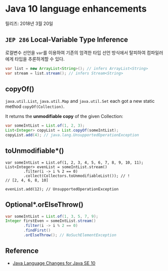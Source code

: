 # Java 10 language enhancements

릴리즈: 2018년 3월 20일

## `JEP 286` Local-Variable Type Inference

로컬변수 선언을 `var`를 이용하여 기존의 엄격한 타입 선언 방식에서 탈피하여 컴파일러에게 타입을 추론하게할 수 있다.

```java
var list = new ArrayList<String>(); // infers ArrayList<String>
var stream = list.stream(); // infers Stream<String>
```

## copyOf()

`java.util.List`, `java.util.Map` and `java.util.Set` each got a new static method `copyOf(Collection)`.

It returns the **unmodifiable copy** of the given Collection:

```java
var someIntList = List.of(1, 2, 3);
List<Integer> copyList = List.copyOf(someIntList);
copyList.add(4); // java.lang.UnsupportedOperationException
```

## toUnmodifiable*()

```
var someIntList = List.of(1, 2, 3, 4, 5, 6, 7, 8, 9, 10, 11);
List<Integer> evenList = someIntList.stream()
        .filter(i -> i % 2 == 0)
        .collect(Collectors.toUnmodifiableList()); // !
// [2, 4, 6, 8, 10]

evenList.add(12); // UnsupportedOperationException
```

## Optional*.orElseThrow()

```java
var someIntList = List.of(1, 3, 5, 7, 9);
Integer firstEven = someIntList.stream()
        .filter(i -> i % 2 == 0)
        .findFirst()
        .orElseThrow(); // NoSuchElementException
```

## Reference

* [Java Language Changes for Java SE 10](https://docs.oracle.com/javase/10/language/toc.htm#JSLAN-GUID-B06D7006-D9F4-42F8-AD21-BF861747EDCF)